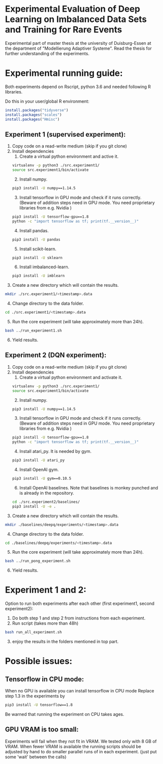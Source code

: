 # Experimental Evaluation of Deep Learning on Imbalanced Data Sets and Training for Rare Events
Experimental part of master thesis at the university of Duisburg-Essen at the department of "Modellierung Adaptiver Systeme". Read the thesis for further understanding of the experiments.

# Experimental running guide:
Both experiments depend on Rscript, python 3.6 and needed following R libraries.

Do this in your user/global R environment:
```R
install.packages("tidyverse")
install.packages("scales")
install.packages("Hmisc")
```

## Experiment 1 (supervised experiment):
1. Copy code on a read-write medium (skip if you git clone)
2. Install dependencies
    1. Create a virtual python environment and active it.
    ```bash
    virtualenv -p python3 ./src.experiment1/
    source src.experiment1/bin/activate
    ```
    2. Install numpy.
    ```bash
    pip3 install -U numpy==1.14.5
    ```
    3. Install tensorflow in GPU mode and check if it runs correctly.
    (Beware of addition steps need in GPU mode. You need proprietary libraries from e.g. Nvidia )
    ```bash
    pip3 install -U tensorflow-gpu==1.8
    python -c "import tensorflow as tf; print(tf.__version__)"
    ```
    4. Install pandas.
    ```bash
    pip3 install -U pandas
    ```
    5. Install scikit-learn.
    ```bash
    pip3 install -U sklearn
    ```
    6. Install imbalanced-learn.
    ```bash
    pip3 install -U imblearn
    ```
3. Create a new directory which will contain the results.
```bash
mkdir ./src.experiment1/<timestamp>.data
```
4. Change directory to the data folder.
```bash
cd ./src.experiment1/<timestamp>.data
```
5. Run the core experiment (will take approximately more than 24h).
```bash
bash ../run_experiment1.sh
```
6. Yield results.

## Experiment 2 (DQN experiment):
1. Copy code on a read-write medium (skip if you git clone)
2. Install dependencies
    1. Create a virtual python environment and activate it.
    ```bash
    virtualenv -p python3 ./src.experiment1/
    source src.experiment1/bin/activate
    ```
    2. Install numpy.
    ```bash
    pip3 install -U numpy==1.14.5
    ```
    3. Install tensorflow in GPU mode and check if it runs correctly.
    (Beware of addition steps need in GPU mode. You need proprietary libraries from e.g. Nvidia )
    ```bash
    pip3 install -U tensorflow-gpu==1.8
    python -c "import tensorflow as tf; print(tf.__version__)"
    ```
    4. Install atari_py. It is needed by gym.
    ```bash
    pip3 install -U atari_py
    ```
    4. Install OpenAI gym.
    ```bash
    pip3 install -U gym==0.10.5
    ```
    6. Install OpenAI baselines. Note that baselines is monkey punched and is already in the repository.
    ```bash
    cd ./src.experiment2/baselines/
    pip3 install -U -e .
    ```
3. Create a new directory which will contain the results.
```bash
mkdir ./baselines/deepq/experiments/<timestamp>.data
```
4. Change directory to the data folder.
```bash
cd ./baselines/deepq/experiments/<timestamp>.data
```
5. Run the core experiment (will take approximately more than 24h).
```bash
bash ../run_pong_experiment.sh
```
6. Yield results.

# Experiment 1 and 2:

Option to run both experiments after each other (first experiment1, second experiment2):

1. Do both step 1 and step 2 from instructions from each experiment.
2. Run script (takes more than 48h)
```bash
bash run_all_experiment.sh
```
3. enjoy the results in the folders mentioned in top part.

# Possible issues:
## Tensorflow in  CPU mode:
When no GPU is available you can install tensorflow in CPU mode
Replace step 1.3 in the experiments by

```bash
pip3 install -U tensorflow==1.8
```

Be warned that running the experiment on CPU takes ages.

## GPU VRAM is too small:
Experiments will fail when they not fit in VRAM. We tested only with 8 GB of VRAM.
When fewer VRAM is available the running scripts should be adjusted by hand to do smaller parallel runs of in each experiment. (just put some 'wait' between the calls)
